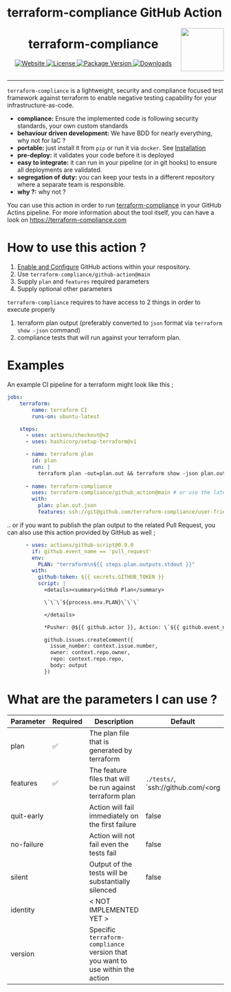 # terraform-compliance GitHub Action

<img src='https://avatars3.githubusercontent.com/u/61387890' align=right height=100 valign=top><h1 align="center">terraform-compliance</h1>

<div align="center">
  <!-- Website -->
  <a href="https://terraform-compliance.com">
    <img src="https://img.shields.io/badge/website-https%3A%2F%2Fterraform--compliance.com-blue" alt="Website" />
  </a>
  
  <!-- License -->
  <a href="https://pypi.org/project/terraform-compliance/">
    <img src="https://img.shields.io/pypi/l/terraform-compliance.svg" alt="License" />
  </a>

  <!-- PyPI Version -->
  <a href="https://pypi.org/project/terraform-compliance/">
    <img src="https://img.shields.io/pypi/v/terraform-compliance.svg" alt="Package Version" />
  </a>
  
  <a href="https://pepy.tech/project/terraform-compliance">
    <img src="https://pepy.tech/badge/terraform-compliance" alt="Downloads" />
  </a>
</div>

<br />

---


`terraform-compliance` is a lightweight, security and compliance focused test framework against terraform to enable negative testing capability for your infrastructure-as-code.


- __compliance:__ Ensure the implemented code is following security standards, your own custom standards
- __behaviour driven development:__ We have BDD for nearly everything, why not for IaC ?
- __portable:__ just install it from `pip` or run it via `docker`. See [Installation](https://terraform-compliance.com/pages/installation/)
- __pre-deploy:__ it validates your code before it is deployed
- __easy to integrate:__ it can run in your pipeline (or in git hooks) to ensure all deployments are validated.
- __segregation of duty:__ you can keep your tests in a different repository where a separate team is responsible. 
- __why ?:__ why not ?

You can use this action in order to run [terraform-compliance](https://terraform-compliance.com) in your GitHub Actins pipeline. For more information about the tool itself, you can have a look on https://terraform-compliance.com

# How to use this action ?

1. [Enable and Configure](https://help.github.com/en/actions/configuring-and-managing-workflows/configuring-a-workflow) GitHub actions within your respository.
2. Use `terraform-compliance/github-action@main`
3. Supply `plan` and `features` required parameters 
4. Supply optional other parameters


`terraform-compliance` requires to have access to 2 things in order to execute properly

1. terraform plan output (preferably converted to `json` format via `terraform show -json` command)
2. compliance tests that will run against your terraform plan.

# Examples

An example CI pipeline for a terraform might look like this ;

```yml
jobs:
    terraform:
        name: terraform CI
        runs-on: ubuntu-latest

    steps:
      - uses: actions/checkout@v2
      - uses: hashicorp/setup-terraform@v1

      - name: terraform plan
        id: plan
        run: |
          terraform plan -out=plan.out && terraform show -json plan.out > plan.out.json
      
      - name: terraform-compliance
        uses: terraform-compliance/github_action@main # or use the latest version.
        with:
          plan: plan.out.json
          features: ssh://git@github.com/terraform-compliance/user-friendly-features.git
```

.. or if you want to publish the plan output to the related Pull Request, you can also use this action provided by GitHub as well ;

```yml
      - uses: actions/github-script@0.9.0
        if: github.event_name == 'pull_request'
        env:
          PLAN: "terraform\n${{ steps.plan.outputs.stdout }}"
        with:
          github-token: ${{ secrets.GITHUB_TOKEN }}
          script: |
            <details><summary>GitHub Plan</summary>

            \`\`\`${process.env.PLAN}\`\`\`

            </details>

            *Pusher: @${{ github.actor }}, Action: \`${{ github.event_name }}\`, Workflow: \`${{ github.workflow }}\`*`;

            github.issues.createComment({
              issue_number: context.issue.number,
              owner: context.repo.owner,
              repo: context.repo.repo,
              body: output
            })
```

# What are the parameters I can use ?

| Parameter | Required | Description | Default | Examples |
| --------- | -------- | ----------- | ------- | -------- |
| plan | :white_check_mark: | The plan file that is generated by terraform | | `plan.out`, `plan.out.json` |
| features | :white_check_mark: | The feature files that will be run against terraform plan | `./tests/`, `ssh://github.com/<org|user>/<repo>` |
| quit-early | | Action will fail immediately on the first failure | false | |
| no-failure | | Action will not fail even the tests fail | false | | 
| silent | | Output of the tests will be substantially silenced | false | | 
| identity | | < NOT IMPLEMENTED YET >
| version | | Specific `terraform-compliance` version that you want to use within the action | | 

